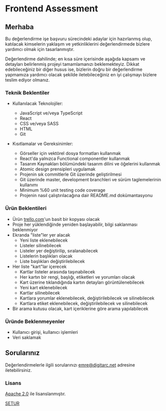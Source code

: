 # Frontend Assessment

## Merhaba

Bu değerlendirme işe başvuru sürecindeki adaylar için hazırlanmış olup, katılacak kimselerin yaklaşım ve yetkinliklerini değerlendirmede bizlere yardımcı olmak için tasarlanmıştır.

Değerlendirme dahilinde; en kısa süre içerisinde aşağıda kapsamı ve detayları belirlenmiş projeyi tamamlamanızı beklemekteyiz. Dikkat edebileceğiniz bir diğer husus ise, bizlerin doğru bir değerlendirme yapmamıza yardımcı olacak şekilde iletebileceğiniz en iyi çalışmayı bizlere teslim ediyor olmanız.


### Teknik Beklentiler

- Kullanılacak Teknolojiler:
  - JavaScript ve/veya TypeScript
  - React
  - CSS ve/veya SASS
  - HTML
  - Git

- Kısıtlamalar ve Gereksinimler:
  - Görseller için vektörel dosya formatları kullanmak
  - React'da yalnızca Functional componentler kullanmak
  - Tasarım Kaynakları bölümündeki tasarım dilini ve öğelerini kullanmak
  - Atomic design prensipleri uygulamak
  - Projenin sık commitlerle Git üzerinde geliştirilmesi
  - Git üzerinde master, development branchleri ve sürüm taglemelerinin kullanımı
  - Minimum %60 unit testing code coverage
  - Projenin nasıl çalıştırılacağına dair README.md dokümantasyonu


### Ürün Beklentileri

- Ürün [trello.com](https://trello.com/)'un basit bir kopyası olacak
- Proje her yüklendiğinde yeniden başlayabilir, bilgi saklanması beklenmiyor
- Ekranda "liste"ler yer alacak
    - Yeni liste eklenebilecek
    - Listeler silinebilecek
    - Listeler yer değiştirilip, sıralanabilecek
    - Listelerin başlıkları olacak
    - Liste başlıkları değiştirilebilecek
- Her liste "kart"lar içerecek
    - Kartlar listeler arasında taşınabilecek
    - Her kartın bir rengi, başlığı, etiketleri ve yorumları olacak
    - Kart üzerine tıklandığında kartın detayları görüntülenebilecek
    - Yeni kart eklenebilecek
    - Kartlar silinebilecek
    - Kartlara yorumlar eklenebilecek, değiştirilebilecek ve silinebilecek
    - Kartlara etiket eklenebilecek, değiştirilebilecek ve silinebilecek
- Bir arama kutusu olacak, kart içeriklerine göre arama yapılabilecek


### Üründe Beklenmeyenler

- Kullanıcı girişi, kullanıcı işlemleri
- Veri saklamak


## Sorularınız

Değerlendirmelerle ilgili sorularınızı [emre@digitarc.net](mailto:emre@digitarc.net) adresine iletebilirsiniz.


### Lisans

[Apache 2.0](LICENSE) ile lisanslanmıştır.

[SETUR](https://github.com/setur/assessment-frontend/)

